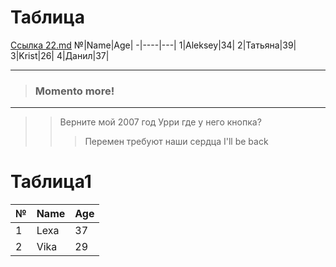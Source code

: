# Таблица
[Ссылка 22.md](22.md)
№|Name|Age|
-|----|---|
1|Aleksey|34|
2|Татьяна|39|
3|Krist|26|
4|Данил|37|


---
>### Momento more!
***

>> Верните мой 2007 год
>> Урри где у него кнопка?
>>> Перемен требуют наши сердца
>>> I'll be back

# Таблица1
№|Name|Age|
-|----|---|
1|Lexa|37|
2|Vika|29|